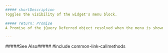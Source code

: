 ```yaml
---
##### shortDescription
Toggles the visibility of the widget's menu block.

##### return: Promise
A Promise of the jQuery Deferred object resolved when the menu is shown or hidden.

---
```

#####See Also#####
#include common-link-callmethods
